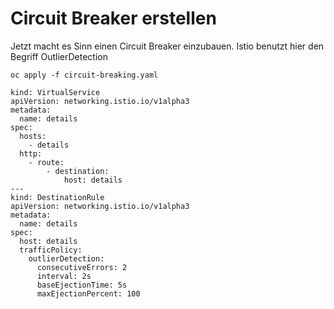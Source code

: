 # Circuit Breaker erstellen

Jetzt macht es Sinn einen Circuit Breaker einzubauen. Istio benutzt hier den Begriff OutlierDetection

```text
oc apply -f circuit-breaking.yaml
```

```text
kind: VirtualService
apiVersion: networking.istio.io/v1alpha3
metadata:
  name: details
spec:
  hosts:
    - details
  http:
    - route:
        - destination:
            host: details
---
kind: DestinationRule
apiVersion: networking.istio.io/v1alpha3
metadata:
  name: details
spec:
  host: details
  trafficPolicy:
    outlierDetection:
      consecutiveErrors: 2
      interval: 2s
      baseEjectionTime: 5s
      maxEjectionPercent: 100
```

